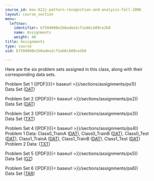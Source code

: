 ```yaml
---
course_id: mas-622j-pattern-recognition-and-analysis-fall-2006
layout: course_section
menu:
  leftnav:
    identifier: b7594090e1b0adee2cf1eb6cb09ce2b8
    name: Assignments
    weight: 40
title: Assignments
type: course
uid: b7594090e1b0adee2cf1eb6cb09ce2b8

---
```


Here are the six problem sets assigned in this class, along with their corresponding data sets.

Problem Set 1 ([PDF]({{< baseurl >}}/sections/assignments/ps1))  
Data Set ([DAT](/courses/media-arts-and-sciences/mas-622j-pattern-recognition-and-analysis-fall-2006/assignments/ps1.dat))

Problem Set 2 ([PDF]({{< baseurl >}}/sections/assignments/ps2))  
Data Set ([DAT](/courses/media-arts-and-sciences/mas-622j-pattern-recognition-and-analysis-fall-2006/assignments/ps2.dat))

Problem Set 3 ([PDF]({{< baseurl >}}/sections/assignments/ps3))  
Data Set ([TXT](/courses/media-arts-and-sciences/mas-622j-pattern-recognition-and-analysis-fall-2006/assignments/ps3_data.txt))

Problem Set 4 ([PDF]({{< baseurl >}}/sections/assignments/ps4))  
Problem 1 Data: Class0\_TrainA ([DAT](/courses/media-arts-and-sciences/mas-622j-pattern-recognition-and-analysis-fall-2006/assignments/class0trainingA.dat)), Class0\_TrainB ([DAT](/courses/media-arts-and-sciences/mas-622j-pattern-recognition-and-analysis-fall-2006/assignments/class0trainingB.dat)), Class0\_Test ([DAT](/courses/media-arts-and-sciences/mas-622j-pattern-recognition-and-analysis-fall-2006/assignments/class0testing.dat)), Class1\_TrainA ([DAT](/courses/media-arts-and-sciences/mas-622j-pattern-recognition-and-analysis-fall-2006/assignments/class1trainingA.dat)), Class1\_TrainB ([DAT](/courses/media-arts-and-sciences/mas-622j-pattern-recognition-and-analysis-fall-2006/assignments/class1trainingB.dat)), Class1\_Test ([DAT](/courses/media-arts-and-sciences/mas-622j-pattern-recognition-and-analysis-fall-2006/assignments/class1testing.dat))  
Problem 2 Data: ([TXT](/courses/media-arts-and-sciences/mas-622j-pattern-recognition-and-analysis-fall-2006/assignments/BNData.txt))

Problem Set 5 ([PDF]({{< baseurl >}}/sections/assignments/ps5))  
Data Set ([GZ](/coursemedia/mas-622j-pattern-recognition-and-analysis-fall-2006/8582f24163192682c83c86c1afa2ef58_hmmdata2tar.gz))

Problem Set 6 ([PDF]({{< baseurl >}}/sections/assignments/ps6))  
Data Set ([TAR](/coursemedia/mas-622j-pattern-recognition-and-analysis-fall-2006/dc9ec5109ad8a5590f4c1fa7ae448a67_problem6data.tar))